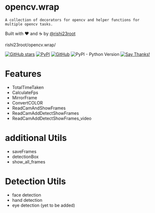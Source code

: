 # opencv.wrap

```
A collection of decorators for opencv and helper functions for multiple opencv tasks.
```

Built with ❤︎ and ☕ by [@rishi23root](https://github.com/rishi23root/)

rishi23root/opencv.wrap/

[![GitHub stars](https://img.shields.io/github/stars/rishi23root/opencv.wrap.svg)](https://github.com/rishi23root/opencv.wrap/stargazers)
[![PyPI](https://img.shields.io/pypi/v/opencv.wrap.svg)](https://pypi.org/project/opencv.wrap/)
[![GitHub](https://img.shields.io/github/license/rishi23root/opencv.wrap.svg)](https://github.com/rishi23root/opencv.wrap/blob/master/LICENSE) ![PyPI - Python Version](https://img.shields.io/pypi/pyversions/Django.svg) [![Say Thanks!](https://img.shields.io/badge/Say%20Thanks-:D-1EAEDB.svg)](https://saythanks.io/to/rishi23root27@gmail.com)

# Features

- TotalTimeTaken
- CalculateFps
- MirrorFrame
- ConvertCOLOR
- ReadCamAndShowFrames
- ReadCamAddDetectShowFrames
- ReadCamAddDetectShowFrames_video

# additional Utils

- saveFrames
- detectionBox
- show_all_frames

# Detection Utils

- face detection
- hand detection
- eye detection (yet to be added)
